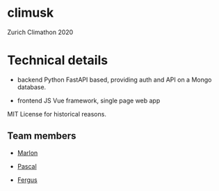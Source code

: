 # climusk
Zurich Climathon 2020

# Technical details

- backend
Python FastAPI based, providing auth and API on a Mongo database.

- frontend
JS Vue framework, single page web app


MIT License for historical reasons.

## Team members

- [Marlon](https://github.com/gelpkmar)

- [Pascal](https://github.com/pemmenegger)

- [Fergus](https://github.com/dustpancake)
